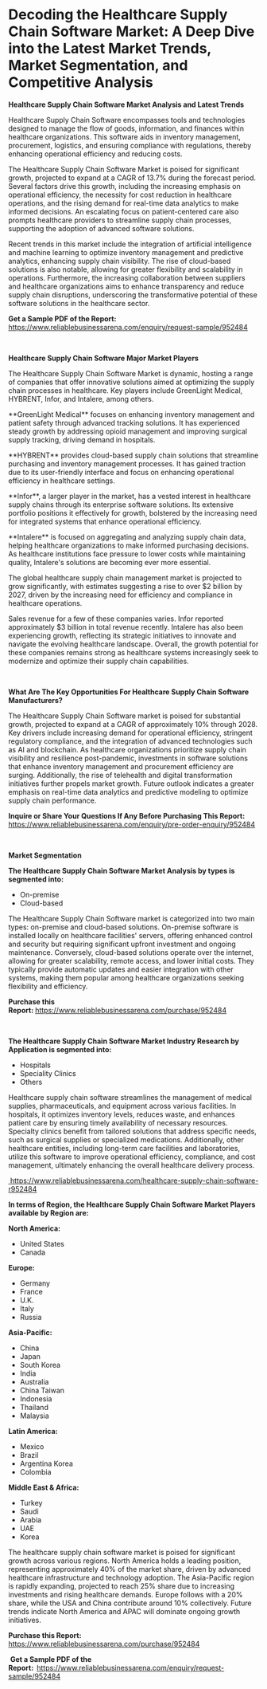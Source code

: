 <p><h1>Decoding the Healthcare Supply Chain Software Market: A Deep Dive into the Latest Market Trends, Market Segmentation, and Competitive Analysis</h1></p><p><strong>Healthcare Supply Chain Software Market Analysis and Latest Trends</strong></p>
<p><p>Healthcare Supply Chain Software encompasses tools and technologies designed to manage the flow of goods, information, and finances within healthcare organizations. This software aids in inventory management, procurement, logistics, and ensuring compliance with regulations, thereby enhancing operational efficiency and reducing costs.</p><p>The Healthcare Supply Chain Software Market is poised for significant growth, projected to expand at a CAGR of 13.7% during the forecast period. Several factors drive this growth, including the increasing emphasis on operational efficiency, the necessity for cost reduction in healthcare operations, and the rising demand for real-time data analytics to make informed decisions. An escalating focus on patient-centered care also prompts healthcare providers to streamline supply chain processes, supporting the adoption of advanced software solutions.</p><p>Recent trends in this market include the integration of artificial intelligence and machine learning to optimize inventory management and predictive analytics, enhancing supply chain visibility. The rise of cloud-based solutions is also notable, allowing for greater flexibility and scalability in operations. Furthermore, the increasing collaboration between suppliers and healthcare organizations aims to enhance transparency and reduce supply chain disruptions, underscoring the transformative potential of these software solutions in the healthcare sector.</p></p>
<p><strong>Get a Sample PDF of the Report:&nbsp;</strong> <a href="https://www.reliablebusinessarena.com/enquiry/request-sample/952484?utm_campaign=3088&utm_medium=2&utm_source=Github&utm_content=ia&utm_term=18042025&utm_id=healthcare-supply-chain-software">https://www.reliablebusinessarena.com/enquiry/request-sample/952484</a></p>
<p>&nbsp;</p>
<p><strong>Healthcare Supply Chain Software Major Market Players</strong></p>
<p><p>The Healthcare Supply Chain Software Market is dynamic, hosting a range of companies that offer innovative solutions aimed at optimizing the supply chain processes in healthcare. Key players include GreenLight Medical, HYBRENT, Infor, and Intalere, among others.</p><p>**GreenLight Medical** focuses on enhancing inventory management and patient safety through advanced tracking solutions. It has experienced steady growth by addressing opioid management and improving surgical supply tracking, driving demand in hospitals.</p><p>**HYBRENT** provides cloud-based supply chain solutions that streamline purchasing and inventory management processes. It has gained traction due to its user-friendly interface and focus on enhancing operational efficiency in healthcare settings.</p><p>**Infor**, a larger player in the market, has a vested interest in healthcare supply chains through its enterprise software solutions. Its extensive portfolio positions it effectively for growth, bolstered by the increasing need for integrated systems that enhance operational efficiency.</p><p>**Intalere** is focused on aggregating and analyzing supply chain data, helping healthcare organizations to make informed purchasing decisions. As healthcare institutions face pressure to lower costs while maintaining quality, Intalere's solutions are becoming ever more essential.</p><p>The global healthcare supply chain management market is projected to grow significantly, with estimates suggesting a rise to over $2 billion by 2027, driven by the increasing need for efficiency and compliance in healthcare operations.</p><p>Sales revenue for a few of these companies varies. Infor reported approximately $3 billion in total revenue recently. Intalere has also been experiencing growth, reflecting its strategic initiatives to innovate and navigate the evolving healthcare landscape. Overall, the growth potential for these companies remains strong as healthcare systems increasingly seek to modernize and optimize their supply chain capabilities.</p></p>
<p>&nbsp;</p>
<p><strong>What Are The Key Opportunities For Healthcare Supply Chain Software Manufacturers?</strong></p>
<p><p>The Healthcare Supply Chain Software market is poised for substantial growth, projected to expand at a CAGR of approximately 10% through 2028. Key drivers include increasing demand for operational efficiency, stringent regulatory compliance, and the integration of advanced technologies such as AI and blockchain. As healthcare organizations prioritize supply chain visibility and resilience post-pandemic, investments in software solutions that enhance inventory management and procurement efficiency are surging. Additionally, the rise of telehealth and digital transformation initiatives further propels market growth. Future outlook indicates a greater emphasis on real-time data analytics and predictive modeling to optimize supply chain performance.</p></p>
<p><strong>Inquire or Share Your Questions If Any Before Purchasing This Report:</strong> <a href="https://www.reliablebusinessarena.com/enquiry/pre-order-enquiry/952484?utm_campaign=3088&utm_medium=2&utm_source=Github&utm_content=ia&utm_term=18042025&utm_id=healthcare-supply-chain-software">https://www.reliablebusinessarena.com/enquiry/pre-order-enquiry/952484</a></p>
<p>&nbsp;</p>
<p><strong>Market Segmentation</strong></p>
<p><strong>The Healthcare Supply Chain Software Market Analysis by types is segmented into:</strong></p>
<p><ul><li>On-premise</li><li>Cloud-based</li></ul></p>
<p><p>The Healthcare Supply Chain Software market is categorized into two main types: on-premise and cloud-based solutions. On-premise software is installed locally on healthcare facilities' servers, offering enhanced control and security but requiring significant upfront investment and ongoing maintenance. Conversely, cloud-based solutions operate over the internet, allowing for greater scalability, remote access, and lower initial costs. They typically provide automatic updates and easier integration with other systems, making them popular among healthcare organizations seeking flexibility and efficiency.</p></p>
<p><strong>Purchase this Report:&nbsp;</strong><a href="https://www.reliablebusinessarena.com/purchase/952484?utm_campaign=3088&utm_medium=2&utm_source=Github&utm_content=ia&utm_term=18042025&utm_id=healthcare-supply-chain-software">https://www.reliablebusinessarena.com/purchase/952484</a></p>
<p>&nbsp;</p>
<p><strong>The Healthcare Supply Chain Software Market Industry Research by Application is segmented into:</strong></p>
<p><ul><li>Hospitals</li><li>Speciality Clinics</li><li>Others</li></ul></p>
<p><p>Healthcare supply chain software streamlines the management of medical supplies, pharmaceuticals, and equipment across various facilities. In hospitals, it optimizes inventory levels, reduces waste, and enhances patient care by ensuring timely availability of necessary resources. Specialty clinics benefit from tailored solutions that address specific needs, such as surgical supplies or specialized medications. Additionally, other healthcare entities, including long-term care facilities and laboratories, utilize this software to improve operational efficiency, compliance, and cost management, ultimately enhancing the overall healthcare delivery process.</p></p>
<p><a href="https://www.reliablebusinessarena.com/healthcare-supply-chain-software-r952484?utm_campaign=3088&utm_medium=2&utm_source=Github&utm_content=ia&utm_term=18042025&utm_id=healthcare-supply-chain-software">&nbsp;https://www.reliablebusinessarena.com/healthcare-supply-chain-software-r952484</a></p>
<p><strong>In terms of Region, the Healthcare Supply Chain Software Market Players available by Region are:</strong></p>
<p>
    <p> <strong> North America: </strong>
        <ul>
            <li>United States</li>
            <li>Canada</li>
        </ul>
        </p> 
    <p> <strong> Europe: </strong>
        <ul>
            <li>Germany</li>
            <li>France</li>
            <li>U.K.</li>
            <li>Italy</li>
            <li>Russia</li>
        </ul>
        </p> 
    <p> <strong> Asia-Pacific: </strong>
        <ul>
            <li>China</li>
            <li>Japan</li>
            <li>South Korea</li>
            <li>India</li>
            <li>Australia</li>
            <li>China Taiwan</li>
            <li>Indonesia</li>
            <li>Thailand</li>
            <li>Malaysia</li>
        </ul>
        </p> 
    <p> <strong> Latin America: </strong>
        <ul>
            <li>Mexico</li>
            <li>Brazil</li>
            <li>Argentina Korea</li>
            <li>Colombia</li>
        </ul>
        </p> 
    <p> <strong> Middle East & Africa: </strong>
        <ul>
            <li>Turkey</li>
            <li>Saudi</li>
            <li>Arabia</li>
            <li>UAE</li>
            <li>Korea</li>
        </ul>
    </p>
    </p>
<p><p>The healthcare supply chain software market is poised for significant growth across various regions. North America holds a leading position, representing approximately 40% of the market share, driven by advanced healthcare infrastructure and technology adoption. The Asia-Pacific region is rapidly expanding, projected to reach 25% share due to increasing investments and rising healthcare demands. Europe follows with a 20% share, while the USA and China contribute around 10% collectively. Future trends indicate North America and APAC will dominate ongoing growth initiatives.</p></p>
<p><strong>Purchase this Report: </strong><a href="https://www.reliablebusinessarena.com/purchase/952484?utm_campaign=3088&utm_medium=2&utm_source=Github&utm_content=ia&utm_term=18042025&utm_id=healthcare-supply-chain-software">https://www.reliablebusinessarena.com/purchase/952484</a></p>
<p>&nbsp;<strong>Get a Sample PDF of the Report:&nbsp;&nbsp;</strong><a href="https://www.reliablebusinessarena.com/enquiry/request-sample/952484?utm_campaign=3088&utm_medium=2&utm_source=Github&utm_content=ia&utm_term=18042025&utm_id=healthcare-supply-chain-software">https://www.reliablebusinessarena.com/enquiry/request-sample/952484</a></p>
<p><strong></strong></p>
<p><p></p><p></p><p></p></p>